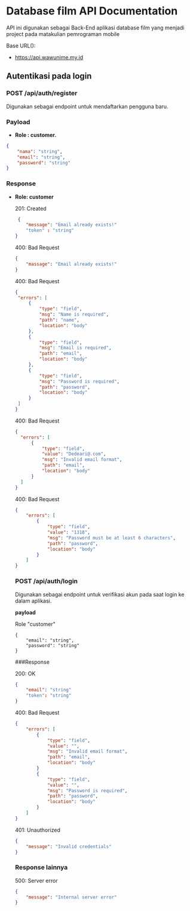 # Database film API Documentation

API ini digunakan sebagai Back-End aplikasi database film yang menjadi project pada matakulian pemrograman mobile

Base URL():
- https://api.wawunime.my.id

## Autentikasi pada login

### POST /api/auth/register

Digunakan sebagai endpoint untuk mendaftarkan pengguna baru.

### Payload
- **Role : customer.**

```json
{
    "nama": "string",
    "email": "string",
    "password": "string"
}
```

### Response
- **Role: customer**
   
   201: Created
   ```json
    {
       "message": "Email already exists!"
       "token" : "string"
   }
   ```
   400: Bad Request
   ```json
   {
       "massage": "Email already exists!"
   }
   ```
   
   400: Bad Request
   ```json
   {
    "errors": [
        {
            "type": "field",
            "msg": "Name is required",
            "path": "name",
            "location": "body"
        },
        {
            "type": "field",
            "msg": "Email is required",
            "path": "email",
            "location": "body"
        },
        {
            "type": "field",
            "msg": "Password is required",
            "path": "password",
            "location": "body"
        }
    ]
   }
   ```

  400: Bad Request
  ```json
  {
    "errors": [
        {
            "type": "field",
            "value": "Dedeari@.com",
            "msg": "Invalid email format",
            "path": "email",
            "location": "body"
        }
    ]
  }
  ```



  400: Bad Request
  ```json
  {
      "errors": [
          {
              "type": "field",
              "value": "1318",
              "msg": "Password must be at least 6 characters",
              "path": "password",
              "location": "body"
          }
      ]
  }
  ```

  ### POST /api/auth/login

  Digunakan sebagai endpoint untuk verifikasi akun pada saat login ke dalam aplikasi.

  **payload**

    Role "customer"

  ```
  {
      "email": "string",
      "password": "string"
  }
  ```

  ###Response

  200: OK
  ```json
  {
      "email": "string"
      "token": "string"
  }
  ```

  400: Bad Request
  ```json
  {
      "errors": [
          {
              "type": "field",
              "value": "",
              "msg": "Invalid email format",
              "path": "email",
              "location": "body"
          }
          {
              "type": "field",
              "value": "",
              "msg": "Password is required",
              "path": "password",
              "location": "body"
          }
      ]
  }
  ```


  401: Unauthorized
  ```json
  {
      "message": "Invalid credentials"
  }
  ```

  ### Response lainnya

  500: Server error
  ```json
  {
      "message": "Internal server error"
  }
  ```

